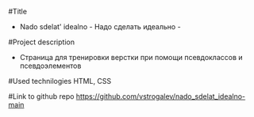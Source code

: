 #Title
- Nado sdelat' idealno - Надо сделать идеально -

#Project description
- Страница для тренировки верстки при помощи псевдоклассов и псевдоэлементов

#Used technilogies
HTML, CSS

#Link to github repo
https://github.com/vstrogalev/nado_sdelat_idealno-main